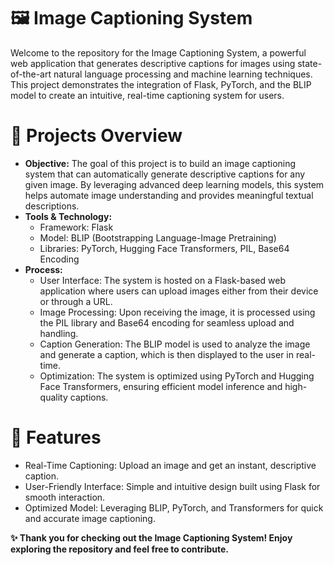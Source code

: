 # 🖼️ Image Captioning System

Welcome to the repository for the Image Captioning System, a powerful web application that generates descriptive captions for images using state-of-the-art natural language processing and machine learning techniques. This project demonstrates the integration of Flask, PyTorch, and the BLIP model to create an intuitive, real-time captioning system for users.

# 📂 Projects Overview

- **Objective:** The goal of this project is to build an image captioning system that can automatically generate descriptive captions for any given image. By leveraging advanced deep learning models, this system helps automate image understanding and provides meaningful textual descriptions.
- **Tools & Technology:**
    - Framework: Flask 
    - Model: BLIP (Bootstrapping Language-Image Pretraining)
    - Libraries: PyTorch, Hugging Face Transformers, PIL, Base64 Encoding
- **Process:**
    - User Interface: The system is hosted on a Flask-based web application where users can upload images either from their device or through a URL.
    - Image Processing: Upon receiving the image, it is processed using the PIL library and Base64 encoding for seamless upload and handling.
    - Caption Generation: The BLIP model is used to analyze the image and generate a caption, which is then displayed to the user in real-time.
    - Optimization: The system is optimized using PyTorch and Hugging Face Transformers, ensuring efficient model inference and high-quality captions.

# 🎯 Features

- Real-Time Captioning: Upload an image and get an instant, descriptive caption.
- User-Friendly Interface: Simple and intuitive design built using Flask for smooth interaction.
- Optimized Model: Leveraging BLIP, PyTorch, and Transformers for quick and accurate image captioning.

**✨ Thank you for checking out the Image Captioning System! Enjoy exploring the repository and feel free to contribute.**
